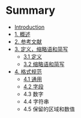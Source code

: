 # Summary

* [Introduction](README.md)
* [1. 概述](gai-shu.md)
* [2. 参考文献](can-kao-wen-xian.md)
* [3. 定义，缩略语和简写](ding-yi/31-ding-yi.md)
  * [3.1 定义](ding-yi/31-ding-yi.md)
  * [3.2 缩略语和简写](ding-yi/32-suo-lve-yu-he-jian-xie.md)
* [4. 格式规范](ge-shi-gui-fan.md)
  * [4.1 通用](ge-shi-gui-fan.md)
  * [4.2 字段](ge-shi-gui-fan/42-ling-yu.md)
  * 4.3 数字
  * 4.4 字符串
  * 4.5 保留的区域和数值

